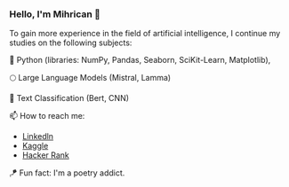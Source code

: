 ### Hello, I'm Mihrican 👋

To gain more experience in the field of artificial intelligence, I continue my studies on the following subjects:
 
🚀 Python (libraries: NumPy, Pandas, Seaborn, SciKit-Learn, Matplotlib), 

🌕 Large Language Models (Mistral, Lamma)

🌱 Text Classification (Bert, CNN)


📫 How to reach me: 
- [Linkedln ](https://www.linkedin.com/in/mihricankizilyer/)
- [Kaggle](https://www.kaggle.com/mihricankizilyer) 
- [Hacker Rank](https://www.hackerrank.com/mihricankizilyer?hr_r=1) 
 
🪁 Fun fact: I'm a poetry addict. 

 
